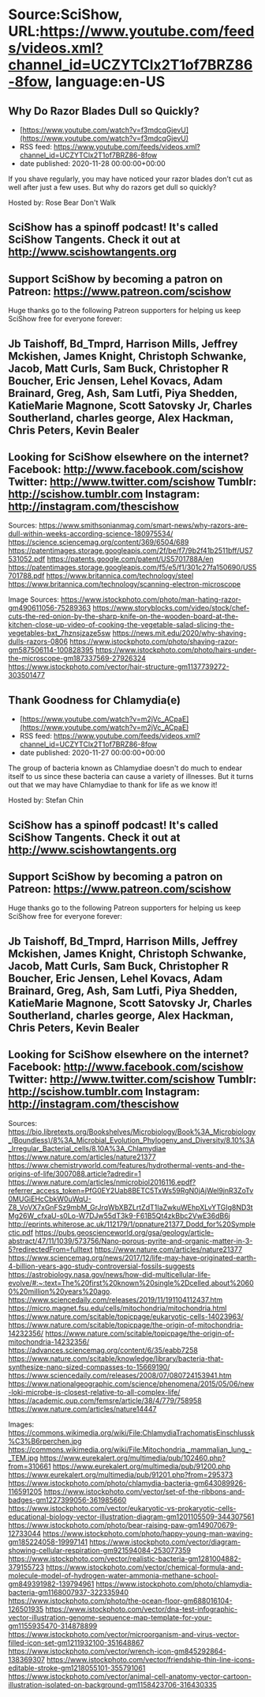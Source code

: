 # Source:SciShow, URL:https://www.youtube.com/feeds/videos.xml?channel_id=UCZYTClx2T1of7BRZ86-8fow, language:en-US

## Why Do Razor Blades Dull so Quickly?
 - [https://www.youtube.com/watch?v=f3mdcqGjevU](https://www.youtube.com/watch?v=f3mdcqGjevU)
 - RSS feed: https://www.youtube.com/feeds/videos.xml?channel_id=UCZYTClx2T1of7BRZ86-8fow
 - date published: 2020-11-28 00:00:00+00:00

If you shave regularly, you may have noticed your razor blades don’t cut as well after just a few uses. But why do razors get dull so quickly? 

Hosted by: Rose Bear Don't Walk

SciShow has a spinoff podcast! It's called SciShow Tangents. Check it out at http://www.scishowtangents.org
----------
Support SciShow by becoming a patron on Patreon: https://www.patreon.com/scishow
----------
Huge thanks go to the following Patreon supporters for helping us keep SciShow free for everyone forever:

Jb Taishoff, Bd_Tmprd, Harrison Mills, Jeffrey Mckishen, James Knight, Christoph Schwanke, Jacob, Matt Curls, Sam Buck, Christopher R Boucher, Eric Jensen, Lehel Kovacs, Adam Brainard, Greg, Ash, Sam Lutfi, Piya Shedden, KatieMarie Magnone, Scott Satovsky Jr, Charles Southerland, charles george, Alex Hackman, Chris Peters, Kevin Bealer
----------
Looking for SciShow elsewhere on the internet?
Facebook: http://www.facebook.com/scishow
Twitter: http://www.twitter.com/scishow
Tumblr: http://scishow.tumblr.com
Instagram: http://instagram.com/thescishow
----------
Sources:
https://www.smithsonianmag.com/smart-news/why-razors-are-dull-within-weeks-according-science-180975534/
https://science.sciencemag.org/content/369/6504/689
https://patentimages.storage.googleapis.com/2f/be/f7/9b2f41b2511bff/US7531052.pdf 
https://patents.google.com/patent/US5701788A/en 
https://patentimages.storage.googleapis.com/f5/e5/f1/301c27fa150690/US5701788.pdf 
https://www.britannica.com/technology/steel 
https://www.britannica.com/technology/scanning-electron-microscope 

Image Sources: 
https://www.istockphoto.com/photo/man-hating-razor-gm490611056-75289363
https://www.storyblocks.com/video/stock/chef-cuts-the-red-onion-by-the-sharp-knife-on-the-wooden-board-at-the-kitchen-close-up-video-of-cooking-the-vegetable-salad-slicing-the-vegetables-bxt_7hznsjzaze5sw
https://news.mit.edu/2020/why-shaving-dulls-razors-0806
https://www.istockphoto.com/photo/shaving-razor-gm587506114-100828395
https://www.istockphoto.com/photo/hairs-under-the-microscope-gm187337569-27926324
https://www.istockphoto.com/vector/hair-structure-gm1137739272-303501477

## Thank Goodness for Chlamydia(e)
 - [https://www.youtube.com/watch?v=m2jVc_ACpaE](https://www.youtube.com/watch?v=m2jVc_ACpaE)
 - RSS feed: https://www.youtube.com/feeds/videos.xml?channel_id=UCZYTClx2T1of7BRZ86-8fow
 - date published: 2020-11-27 00:00:00+00:00

The group of bacteria known as Chlamydiae doesn't do much to endear itself to us since these bacteria can cause a variety of illnesses. But it turns out that we may have Chlamydiae to thank for life as we know it!

Hosted by: Stefan Chin

SciShow has a spinoff podcast! It's called SciShow Tangents. Check it out at http://www.scishowtangents.org
----------
Support SciShow by becoming a patron on Patreon: https://www.patreon.com/scishow
----------
Huge thanks go to the following Patreon supporters for helping us keep SciShow free for everyone forever:

Jb Taishoff, Bd_Tmprd, Harrison Mills, Jeffrey Mckishen, James Knight, Christoph Schwanke, Jacob, Matt Curls, Sam Buck, Christopher R Boucher, Eric Jensen, Lehel Kovacs, Adam Brainard, Greg, Ash, Sam Lutfi, Piya Shedden, KatieMarie Magnone, Scott Satovsky Jr, Charles Southerland, charles george, Alex Hackman, Chris Peters, Kevin Bealer
----------
Looking for SciShow elsewhere on the internet?
Facebook: http://www.facebook.com/scishow
Twitter: http://www.twitter.com/scishow
Tumblr: http://scishow.tumblr.com
Instagram: http://instagram.com/thescishow
----------
Sources:
https://bio.libretexts.org/Bookshelves/Microbiology/Book%3A_Microbiology_(Boundless)/8%3A_Microbial_Evolution_Phylogeny_and_Diversity/8.10%3A_Irregular_Bacterial_cells/8.10A%3A_Chlamydiae
https://www.nature.com/articles/nature21377
https://www.chemistryworld.com/features/hydrothermal-vents-and-the-origins-of-life/3007088.article?adredir=1
https://www.nature.com/articles/nmicrobiol2016116.epdf?referrer_access_token=PfG0EY2Uab8BETC5TxWs59RgN0jAjWel9jnR3ZoTv0MUGiEHcCbkW0uWqU-Z8_VoVX7xGnFSz9mbM_GrJrqWbXBZLrtZdT1IaZwkuWEhpXLvYTGIg8ND3tMg26W_cfxaU-s0Lo-W7DJw55dT3k9-F61B5Qt4zkBbc2VwE36dB6j
http://eprints.whiterose.ac.uk/112179/1/ppnature21377_Dodd_for%20Symplectic.pdf
https://pubs.geoscienceworld.org/gsa/geology/article-abstract/47/11/1039/573756/Nano-porous-pyrite-and-organic-matter-in-3-5?redirectedFrom=fulltext
https://www.nature.com/articles/nature21377
https://www.sciencemag.org/news/2017/12/life-may-have-originated-earth-4-billion-years-ago-study-controversial-fossils-suggests
https://astrobiology.nasa.gov/news/how-did-multicellular-life-evolve/#:~:text=The%20first%20known%20single%2Dcelled,about%20600%20million%20years%20ago.
https://www.sciencedaily.com/releases/2019/11/191104112437.htm
https://micro.magnet.fsu.edu/cells/mitochondria/mitochondria.html
https://www.nature.com/scitable/topicpage/eukaryotic-cells-14023963/
https://www.nature.com/scitable/topicpage/the-origin-of-mitochondria-14232356/
https://www.nature.com/scitable/topicpage/the-origin-of-mitochondria-14232356/
https://advances.sciencemag.org/content/6/35/eabb7258
https://www.nature.com/scitable/knowledge/library/bacteria-that-synthesize-nano-sized-compasses-to-15669190/
https://www.sciencedaily.com/releases/2008/07/080724153941.htm
https://www.nationalgeographic.com/science/phenomena/2015/05/06/new-loki-microbe-is-closest-relative-to-all-complex-life/
https://academic.oup.com/femsre/article/38/4/779/758958
https://www.nature.com/articles/nature14447

Images:
https://commons.wikimedia.org/wiki/File:ChlamydiaTrachomatisEinschlussk%C3%B6rperchen.jpg
https://commons.wikimedia.org/wiki/File:Mitochondria,_mammalian_lung_-_TEM.jpg
https://www.eurekalert.org/multimedia/pub/102460.php?from=310661
https://www.eurekalert.org/multimedia/pub/91200.php
https://www.eurekalert.org/multimedia/pub/91201.php?from=295373
https://www.istockphoto.com/photo/chlamydia-bacteria-gm643089926-116591205
https://www.istockphoto.com/vector/set-of-the-ribbons-and-badges-gm1227399056-361985660
https://www.istockphoto.com/vector/eukaryotic-vs-prokaryotic-cells-educational-biology-vector-illustration-diagram-gm1201105509-344307561
https://www.istockphoto.com/photo/bear-raising-paw-gm149070679-12733044
https://www.istockphoto.com/photo/happy-young-man-waving-gm185224058-19997141
https://www.istockphoto.com/vector/diagram-showing-cellular-respiration-gm921594084-253077359
https://www.istockphoto.com/vector/realistic-bacteria-gm1281004882-379155723
https://www.istockphoto.com/vector/chemical-formula-and-molecule-model-of-hydrogen-water-ammonia-methane-school-gm849391982-139794961
https://www.istockphoto.com/photo/chlamydia-bacteria-gm1168007937-322335940
https://www.istockphoto.com/photo/the-ocean-floor-gm688016104-126501935
https://www.istockphoto.com/vector/dna-test-infographic-vector-illustration-genome-sequence-map-template-for-your-gm1155935470-314878899
https://www.istockphoto.com/vector/microorganism-and-virus-vector-filled-icon-set-gm1211932100-351648867
https://www.istockphoto.com/vector/wrench-icon-gm845292864-138369307
https://www.istockphoto.com/vector/friendship-thin-line-icons-editable-stroke-gm1218055101-355791061
https://www.istockphoto.com/vector/animal-cell-anatomy-vector-cartoon-illustration-isolated-on-background-gm1158423706-316430335

